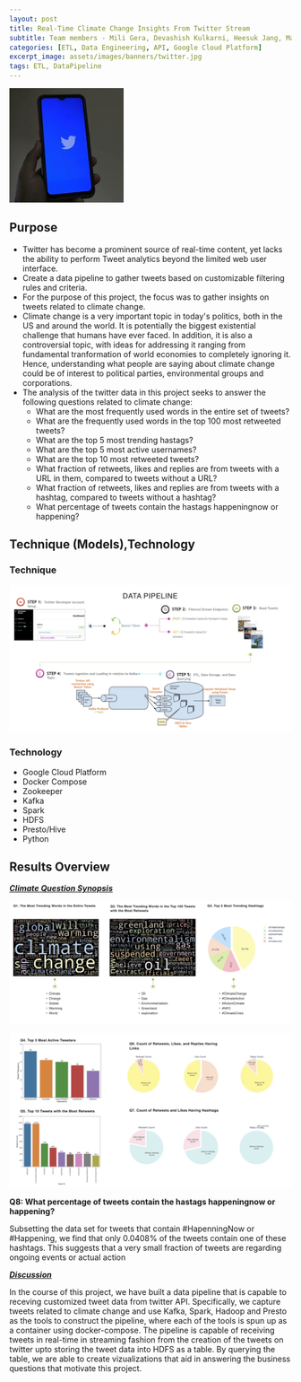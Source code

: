 ```yaml
---
layout: post
title: Real-Time Climate Change Insights From Twitter Stream
subtitle: Team members - Mili Gera, Devashish Kulkarni, Heesuk Jang, Matt Whittaker
categories: [ETL, Data Engineering, API, Google Cloud Platform]
excerpt_image: assets/images/banners/twitter.jpg
tags: ETL, DataPipeline
---
```

![twitter](/assets/images/banners/twitter.jpg)

## Purpose
- Twitter has become a prominent source of real-time content, yet lacks the ability to perform Tweet analytics beyond the limited web user interface.
- Create a data pipeline to gather tweets based on customizable filtering rules and criteria.
- For the purpose of this project, the focus was to gather insights on tweets related to climate change.
-  Climate change is a very important topic in today's politics, both in the US and around the world. It is potentially the biggest existential challenge that humans have ever faced. In addition, it is also a controversial topic, with ideas for addressing it ranging from fundamental tranformation of world economies to completely ignoring it. Hence, understanding what people are saying about climate change could be of interest to political parties, environmental groups and corporations.
- The analysis of the twitter data in this project seeks to answer the following questions related to climate change:
  - What are the most frequently used words in the entire set of tweets?
  - What are the frequently used words in the top 100 most retweeted tweets?
  - What are the top 5 most trending hastags?
  - What are the top 5 most active usernames?
  - What are the top 10 most retweeted tweets?
  - What fraction of retweets, likes and replies are from tweets with a URL in them, compared to tweets without a URL?
  - What fraction of retweets, likes and replies are from tweets with a hashtag, compared to tweets without a hashtag?
  - What percentage of tweets contain the hastags happeningnow or happening?
  
## Technique (Models),Technology

### Technique  
![twitter tech](/assets/images/banners/twitter_tech.jpg)
    
### Technology
- Google Cloud Platform
- Docker Compose
- Zookeeper
- Kafka
- Spark
- HDFS
- Presto/Hive
- Python
   
## Results Overview

**<ins>*Climate Question Synopsis*</ins>**  

![twitter results one](/assets/images/banners/climate_res_one.jpg)

![twitter results two](/assets/images/banners/climate_res_two.jpg)

**Q8: What percentage of tweets contain the hastags happeningnow or happening?**  

Subsetting the data set for tweets that contain #HapenningNow or #Happening, we find that only 0.0408% of the tweets contain one of these hashtags. This suggests that a very small fraction of tweets are regarding ongoing events or actual action


**<ins>*Discussion*</ins>**  

In the course of this project, we have built a data pipeline that is capable to receving customized tweet data from twitter API.  Specifically, we capture tweets related to climate change and use Kafka, Spark, Hadoop and Presto as the tools to construct the pipeline, where each of the tools is spun up as a container using docker-compose. The pipeline is capable of receiving tweets in real-time in streaming fashion from the creation of the tweets on twitter upto storing the tweet data into HDFS as a table. By querying the table, we are able to create vizualizations that aid in answering the business questions that motivate this project.




